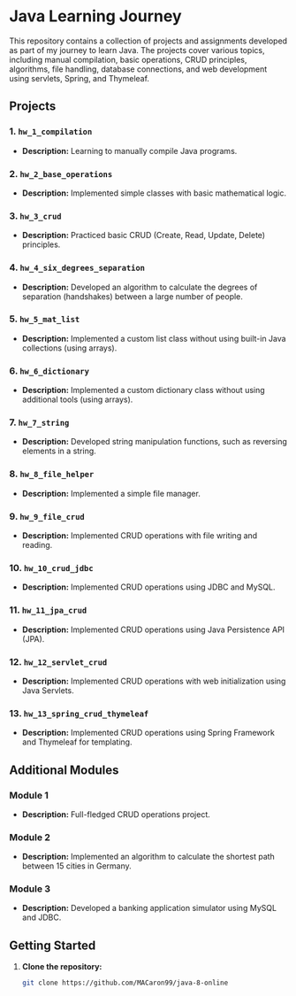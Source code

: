 # Java Learning Journey

This repository contains a collection of projects and assignments developed as part of my journey to learn Java. The projects cover various topics, including manual compilation, basic operations, CRUD principles, algorithms, file handling, database connections, and web development using servlets, Spring, and Thymeleaf.

## Projects

### 1. `hw_1_compilation`
- **Description:** Learning to manually compile Java programs.

### 2. `hw_2_base_operations`
- **Description:** Implemented simple classes with basic mathematical logic.

### 3. `hw_3_crud`
- **Description:** Practiced basic CRUD (Create, Read, Update, Delete) principles.

### 4. `hw_4_six_degrees_separation`
- **Description:** Developed an algorithm to calculate the degrees of separation (handshakes) between a large number of people.

### 5. `hw_5_mat_list`
- **Description:** Implemented a custom list class without using built-in Java collections (using arrays).

### 6. `hw_6_dictionary`
- **Description:** Implemented a custom dictionary class without using additional tools (using arrays).

### 7. `hw_7_string`
- **Description:** Developed string manipulation functions, such as reversing elements in a string.

### 8. `hw_8_file_helper`
- **Description:** Implemented a simple file manager.

### 9. `hw_9_file_crud`
- **Description:** Implemented CRUD operations with file writing and reading.

### 10. `hw_10_crud_jdbc`
- **Description:** Implemented CRUD operations using JDBC and MySQL.

### 11. `hw_11_jpa_crud`
- **Description:** Implemented CRUD operations using Java Persistence API (JPA).

### 12. `hw_12_servlet_crud`
- **Description:** Implemented CRUD operations with web initialization using Java Servlets.

### 13. `hw_13_spring_crud_thymeleaf`
- **Description:** Implemented CRUD operations using Spring Framework and Thymeleaf for templating.

## Additional Modules

### Module 1
- **Description:** Full-fledged CRUD operations project.

### Module 2
- **Description:** Implemented an algorithm to calculate the shortest path between 15 cities in Germany.

### Module 3
- **Description:** Developed a banking application simulator using MySQL and JDBC.

## Getting Started

1. **Clone the repository:**
   ```bash
   git clone https://github.com/MACaron99/java-8-online
